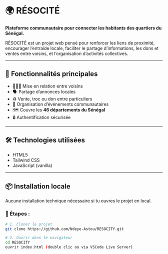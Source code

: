# 🌍 RÉSOCITÉ

**Plateforme communautaire pour connecter les habitants des quartiers du Sénégal.**

RÉSOCITÉ est un projet web pensé pour renforcer les liens de proximité, encourager l’entraide locale, faciliter le partage d’informations, les dons et ventes entre voisins, et l’organisation d’activités collectives.

---

## 🚀 Fonctionnalités principales

- 🧑‍🤝‍🧑 Mise en relation entre voisins
- 🗣️ Partage d’annonces locales
- ♻️ Vente, troc ou don entre particuliers
- 📅 Organisation d’événements communautaires
- 🗺️ Couvre les **46 départements du Sénégal**
- 🔒 Authentification sécurisée

---

## 🛠️ Technologies utilisées

- HTML5  
- Tailwind CSS  
- JavaScript (vanilla)

---

## 📦 Installation locale

Aucune installation technique nécessaire si tu ouvres le projet en local.

### 🔁 Étapes :

```bash
# 1. Cloner le projet
git clone https://github.com/Ndeye-Astou/RESOCITY.git

# 2. Ouvrir dans le navigateur
cd RESOCITY
ouvrir index.html (double clic ou via VSCode Live Server)
